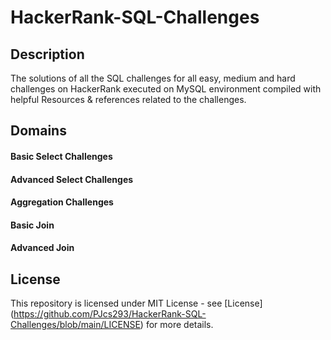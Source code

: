 # HackerRank-SQL-Challenges
## Description
The solutions of all the SQL challenges for all easy, medium and hard challenges on HackerRank executed on MySQL environment compiled with helpful Resources & references related to the challenges.

## Domains
#### Basic Select Challenges
#### Advanced Select Challenges
#### Aggregation Challenges
#### Basic Join
#### Advanced Join

## License
This repository is licensed under MIT License - see [License] (https://github.com/PJcs293/HackerRank-SQL-Challenges/blob/main/LICENSE) for more details.

